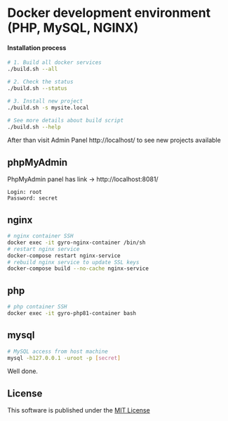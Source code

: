 Docker development environment (PHP, MySQL, NGINX)
==================================================

#### Installation process

```bash
# 1. Build all docker services
./build.sh --all 

# 2. Check the status
./build.sh --status

# 3. Install new project
./build.sh -s mysite.local

# See more details about build script
./build.sh --help
```

After than visit Admin Panel http://localhost/ to see new projects available

phpMyAdmin
----------

PhpMyAdmin panel has link -> http://localhost:8081/
```
Login: root
Password: secret
```

nginx
-----
```bash
# nginx container SSH
docker exec -it gyro-nginx-container /bin/sh
# restart nginx service 
docker-compose restart nginx-service
# rebuild nginx service to update SSL keys
docker-compose build --no-cache nginx-service
```

php
---
```bash
# php container SSH
docker exec -it gyro-php81-container bash
```

mysql
-----
```bash
# MySQL access from host machine
mysql -h127.0.0.1 -uroot -p [secret]
```

Well done.


License
-------

This software is published under the [MIT License](LICENSE.md)



[//]: # (##)

[//]: # (# Run server)

[//]: # (docker-compose up -d --build)

[//]: # ()
[//]: # (# Setup EasyAdmin demo app)

[//]: # (docker exec -it gyro-php81-container bash)

[//]: # (#composer create-project easyCorp/easyadmin-demo .)
